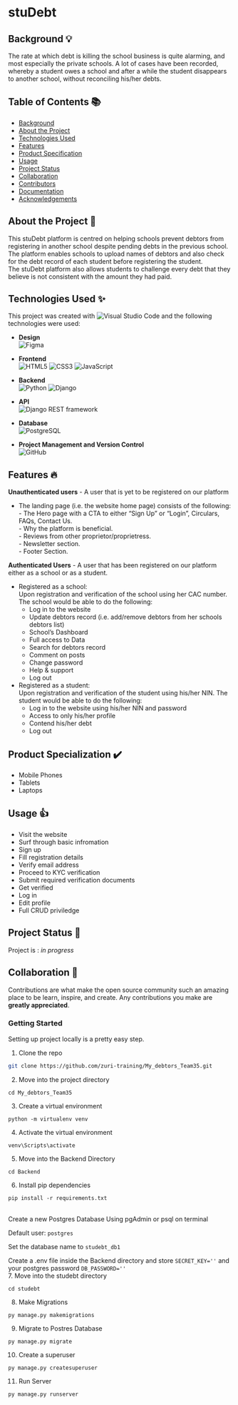 # stuDebt

## Background 💡
The rate at which debt is killing the school business is quite alarming, and most especially the private schools.  A lot of cases have been recorded, whereby a student owes a school and after a while the student disappears to another school, without reconciling his/her debts.

## Table of Contents 📚
* [Background](#background)
* [About the Project](#about-the-project)
* [Technologies Used](#technologies-used)
* [Features](#features)
* [Product Specification](#product-specialization)
* [Usage](#usage)
* [Project Status](#project-status)
* [Collaboration](#collaboration)
* [Contributors](#contributors)
* [Documentation](#documentation)
* [Acknowledgements](#acknowledgements)

## About the Project 📖
This stuDebt platform is centred on helping schools prevent debtors from registering in another school despite pending debts in the previous school.<br/>
The platform enables schools to upload names of debtors and also check for the debt record of each student before registering the student. <br>
The stuDebt platform also allows students to challenge every debt that they believe is not consistent with the amount they had paid. 

## Technologies Used ✨
This project was created with ![Visual Studio Code](https://img.shields.io/badge/Visual%20Studio%20Code-0078d7.svg?style=for-the-badge&logo=visual-studio-code&logoColor=white) and the following technologies were used: <br/>
* __Design__<br/>
        ![Figma](https://img.shields.io/badge/figma-%23F24E1E.svg?style=for-the-badge&logo=figma&logoColor=white)

* __Frontend__<br/>
      ![HTML5](https://img.shields.io/badge/html5-%23E34F26.svg?style=for-the-badge&logo=html5&logoColor=white)
      ![CSS3](https://img.shields.io/badge/css3-%231572B6.svg?style=for-the-badge&logo=css3&logoColor=white)
      ![JavaScript](https://img.shields.io/badge/javascript-%23323330.svg?style=for-the-badge&logo=javascript&logoColor=%23F7DF1E)

* __Backend__<br/>
        ![Python](https://img.shields.io/badge/python-3670A0?style=for-the-badge&logo=python&logoColor=ffdd54)
        ![Django](https://img.shields.io/badge/django-%23092E20.svg?style=for-the-badge&logo=django&logoColor=white)

* __API__<br/>
        ![Django REST framework](https://img.shields.io/badge/djangorestframework%20-%23000.svg?&style=for-the-badge&logo=djangorestframework&logoColor=white/)

* __Database__<br/>
        ![PostgreSQL](https://img.shields.io/badge/postgres-%23316192.svg?&style=for-the-badge&logo=postgresql&logoColor=white)


* __Project Management and Version Control__<br/>
        ![GitHub](https://img.shields.io/badge/github-%23121011.svg?style=for-the-badge&logo=github&logoColor=white)

## Features 🔥
__Unauthenticated users__ - A user that is yet to be registered on our platform
 * The landing page (i.e. the website home page) consists of the following: <br/>
       - The Hero page with a CTA to either “Sign Up” or “Login”, Circulars, FAQs, Contact Us.<br/>
       - Why the platform is beneficial.<br/>
       - Reviews from other proprietor/proprietress.<br/>
       - Newsletter section.<br/>
       - Footer Section.
       
__Authenticated Users__ - A user that has been registered on our platform either as a school or as a student.
 * Registered as a school: <br/>
 Upon registration and verification of the school using her CAC number. The school would be able to do the following:
    - Log in to the website <br/>
    - Update debtors record (i.e. add/remove debtors from her schools debtors list) <br/>
    - School’s Dashboard <br/>
    - Full access to Data <br/>
    - Search for debtors record <br/>
    - Comment on posts <br/>
    - Change password <br/>
    - Help & support <br/>
    - Log out
 * Registered as a student: <br/>
 Upon registration and verification of the student using his/her NIN. The student would be able to do the following:
    - Log in to the website using his/her NIN and password <br/>
    - Access to only his/her profile <br/>
    - Contend his/her debt <br/>
    - Log out 

## Product Specialization ✔️
* Mobile Phones
* Tablets
* Laptops

## Usage 👍
 * Visit the website
 * Surf through basic infromation
 * Sign up
 * Fill registration details
 * Verify email address
 * Proceed to KYC verification
 * Submit required verification documents
 * Get verified
 * Log in
 * Edit profile
 * Full CRUD priviledge
 
 ## Project Status 🚀
Project is : *in progress*

## Collaboration 🤝
Contributions are what make the open source community such an amazing place to be learn, inspire, and create. Any contributions you make are **greatly appreciated**. 
### Getting Started
Setting up project locally is a pretty easy step.

1. Clone the repo
  ```sh
  git clone https://github.com/zuri-training/My_debtors_Team35.git
  ```
2. Move into the project directory
  ```
  cd My_debtors_Team35
  ```
3. Create a virtual environment
  ```
  python -m virtualenv venv 
  ```
4. Activate the virtual environment
  ```
  venv\Scripts\activate
  ```
5. Move into the Backend Directory
  ```
  cd Backend
  ```
6. Install pip dependencies
  ```
  pip install -r requirements.txt
  ```
<br/>
Create a new Postgres Database Using pgAdmin or psql on terminal

Default user: `postgres` 

Set the database name to `studebt_db1`

Create a .env file inside the Backend directory and store `SECRET_KEY=''` and your postgres password `DB_PASSWORD=''` <br/>
7. Move into the studebt directory
   ```
   cd studebt
   ```
8. Make Migrations
  ```
  py manage.py makemigrations
  ```
9. Migrate to Postres Database
  ```
  py manage.py migrate
  ```
10. Create a superuser
   ```
   py manage.py createsuperuser
   ```
11. Run Server
   ```
   py manage.py runserver
   ```
 
